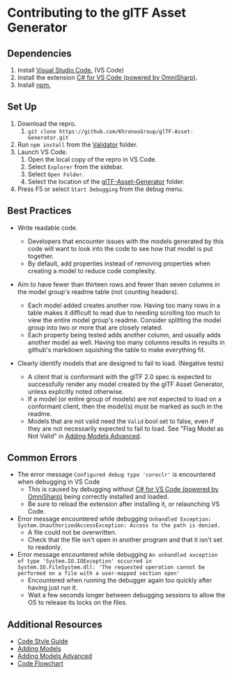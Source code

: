 # Contributing to the glTF Asset Generator

## Dependencies
1. Install [Visual Studio Code.](https://code.visualstudio.com/Download) (VS Code)
2. Install the extension [C# for VS Code (powered by OmniSharp)](https://marketplace.visualstudio.com/items?itemName=ms-vscode.csharp).
3. Install [npm.](https://www.npmjs.com/get-npm)

## Set Up
1. Download the repro.
    1. `git clone https://github.com/KhronosGroup/glTF-Asset-Generator.git`
2. Run `npm install` from the [Validator](../Validator) folder.
3. Launch VS Code.
    1. Open the local copy of the repro in VS Code.
    2. Select `Explorer` from the sidebar.
    3. Select `Open Folder`.
    4. Select the location of the [glTF-Asset-Generator](../) folder.
5. Press F5 or select `Start Debugging` from the debug menu.

## Best Practices
+ Write readable code.
  + Developers that encounter issues with the models generated by this code will want to look into the code to see how that model is put together.
  + By default, add properties instead of removing properties when creating a model to reduce code complexity.

+ Aim to have fewer than thirteen rows and fewer than seven columns in the model group's readme table (not counting headers).
  + Each model added creates another row. Having too many rows in a table makes it difficult to read due to needing scrolling too much to view the entire model group's readme. Consider splitting the model group into two or more that are closely related.
  + Each property being tested adds another column, and usually adds another model as well. Having too many columns results in results in github's markdown squishing the table to make everything fit.

+ Clearly identify models that are designed to fail to load. (Negative tests)
  + A client that is conformant with the glTF 2.0 spec is expected to successfully render any model created by the glTF Asset Generator, unless explicitly noted otherwise.
  + If a model (or entire group of models) are not expected to load on a conformant client, then the model(s) must be marked as such in the readme.
  + Models that are not valid need the `Valid` bool set to false, even if they are not necessarily expected to fail to load. See "Flag Model as Not Valid" in [Adding Models Advanced](Documents/Adding_Models_Advanced.md).

## Common Errors
+ The error message `Configured debug type 'coreclr'` is encountered when debugging in VS Code
  + This is caused by debugging without [C# for VS Code (powered by OmniSharp)](https://marketplace.visualstudio.com/items?itemName=ms-vscode.csharp) being correctly installed and loaded.
  + Be sure to reload the extension after installing it, or relaunching VS Code.
+ Error message encountered while debugging `Unhandled Exception: System.UnauthorizedAccessException: Access to the path is denied.`
  + A file could not be overwritten.
  + Check that the file isn't open in another program and that it isn't set to readonly.
+ Error message encountered while debugging `An unhandled exception of type 'System.IO.IOException' occurred in System.IO.FileSystem.dll: 'The requested operation cannot be performed on a file with a user-mapped section open'`
    + Encountered when running the debugger again too quickly after having just run it.
    + Wait a few seconds longer between debugging sessions to allow the OS to release its locks on the files.

## Additional Resources
+ [Code Style Guide](Documentation/Code_Style_Guide.md)
+ [Adding Models](Documentation/Adding_Models.md)
+ [Adding Models Advanced](Documentation/Adding_Models_Advanced.md)
+ [Code Flowchart](Source/Resources/Figures/CodeFlowchart.png)

